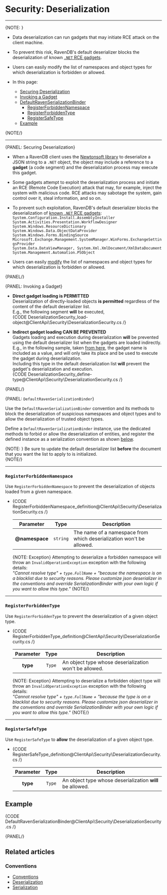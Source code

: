 # Security: Deserialization
---

{NOTE: }

* Data deserialization can run gadgets that may initiate RCE attack 
  on the client machine.  
* To prevent this risk, RavenDB's default deserializer blocks the 
  deserialization of known [`.NET` RCE gadgets](https://cheatsheetseries.owasp.org/cheatsheets/Deserialization_Cheat_Sheet.html#known-net-rce-gadgets).  
* Users can easily modify the list of namespaces and object types 
  for which deserialization is forbidden or allowed.  

* In this page:  
  * [Securing Deserialization](../../client-api/security/deserialization-security#securing-deserialization)  
  * [Invoking a Gadget](../../client-api/security/deserialization-security#invoking-a-gadget)  
  * [DefaultRavenSerializationBinder](../../client-api/security/deserialization-security#defaultravenserializationbinder)  
     * [RegisterForbiddenNamespace](../../client-api/security/deserialization-security#section)  
     * [RegisterForbiddenType](../../client-api/security/deserialization-security#section-1)  
     * [RegisterSafeType](../../client-api/security/deserialization-security#section-2)  
  * [Example](../../client-api/security/deserialization-security#example)  

{NOTE/}

---

{PANEL: Securing Deserialization}

* When a RavenDB client uses the [Newtonsoft library](https://www.newtonsoft.com/json/help/html/SerializingJSON.htm) 
  to deserialize a JSON string to a `.NET` object, the object may include 
  a reference to a **gadget** (a code segment) and the deserialization 
  process may execute this gadget.  
* Some gadgets attempt to exploit the deserialization process and initiate 
  an RCE (Remote Code Execution) attack that may, for example, inject the 
  system with malicious code. RCE attacks may sabotage the system, gain 
  control over it, steal information, and so on.  
* To prevent such exploitation, RavenDB's default deserializer blocks the 
  deserialization of [known `.NET` RCE gadgets](https://cheatsheetseries.owasp.org/cheatsheets/Deserialization_Cheat_Sheet.html#known-net-rce-gadgets):  
    `System.Configuration.Install.AssemblyInstaller`  
    `System.Activities.Presentation.WorkflowDesigner`  
    `System.Windows.ResourceDictionary`  
    `System.Windows.Data.ObjectDataProvider`  
    `System.Windows.Forms.BindingSource`  
    `Microsoft.Exchange.Management.SystemManager.WinForms.ExchangeSettingsProvider`  
    `System.Data.DataViewManager, System.Xml.XmlDocument/XmlDataDocument`  
    `System.Management.Automation.PSObject`  

* Users can easily [modify](../../client-api/security/deserialization-security#defaultravenserializationbinder) 
  the list of namespaces and object types for which deserialization is forbidden 
  or allowed.  

{PANEL/}  

{PANEL: Invoking a Gadget}

* **Direct gadget loading is PERMITTED**  
  Deserialization of directly-loaded objects **is permitted** 
  regardless of the content of the default deserializer list.  
  E.g., the following segment **will** be executed,  
  {CODE DeserializationSecurity_load-object@ClientApi\Security\DeserializationSecurity.cs /}

* **Indirect gadget loading CAN BE PREVENTED**  
  Gadgets loading and execution during deserialization **will** 
  be prevented using the default deserializer list 
  when the gadgets are loaded indirectly.  
  E.g., in the following sample, taken [from here](https://book.hacktricks.xyz/pentesting-web/deserialization/basic-.net-deserialization-objectdataprovider-gadgets-expandedwrapper-and-json.net#abusing-json.net), 
  the gadget name is included as a value, and will only take 
  its place and be used to execute the gadget during deserialization.  
  Including this type in the default deserialization list **will** 
  prevent the gadget's deserialization and execution.  
  {CODE DeserializationSecurity_define-type@ClientApi\Security\DeserializationSecurity.cs /}

{PANEL/}


{PANEL: `DefaultRavenSerializationBinder`}

Use the `DefaultRavenSerializationBinder` convention and its methods to 
block the deserialization of suspicious namespaces and object types and 
to allow the deserialization of trusted object types.  

Define a `DefaultRavenSerializationBinder` instance, use the dedicated 
methods to forbid or allow the deserialization of entities, and register 
the defined instance as a serialization convention as shown 
[below](../../client-api/security/deserialization-security#example).  

{NOTE: }
Be sure to update the default deserializer list **before** the document 
that you want the list to apply to is initialized.  
{NOTE/}

---

### `RegisterForbiddenNamespace`  
Use `RegisterForbiddenNamespace` to prevent the deserialization of objects loaded from a given namespace.

* {CODE RegisterForbiddenNamespace_definition@ClientApi\Security\DeserializationSecurity.cs /}

     | Parameter | Type | Description |
     |:-------------:|:-------------:|-------------|
     | **@namespace** | `string` | The name of a namespace from which deserialization won't be allowed. |

     {NOTE: Exception}
     Attempting to deserialize a forbidden namespace will throw an 
     `InvalidOperationException` exception with the following details:  
     _"Cannot resolve type" + `type.FullName` + "because the namespace is on a blacklist due to 
     security reasons. Please customize json deserializer in the conventions and override SerializationBinder 
     with your own logic if you want to allow this type."_
     {NOTE/}

---

### `RegisterForbiddenType`  
Use `RegisterForbiddenType` to prevent the deserialization of a given object type.

* {CODE RegisterForbiddenType_definition@ClientApi\Security\DeserializationSecurity.cs /}

     | Parameter | Type | Description |
     |:-------------:|:-------------:|-------------|
     | **type** | `Type` | An object type whose deserialization won't be allowed. |

     {NOTE: Exception}
     Attempting to deserialize a forbidden object type will throw an 
     `InvalidOperationException` exception with the following details:  
     _"Cannot resolve type" + `type.FullName` + "because the type is on a blacklist due to 
     security reasons. 
     Please customize json deserializer in the conventions and override SerializationBinder 
     with your own logic if you want to allow this type."_
     {NOTE/}

---

### `RegisterSafeType`  
Use `RegisterSafeType` to **allow** the deserialization of a given object type.

* {CODE RegisterSafeType_definition@ClientApi\Security\DeserializationSecurity.cs /}

     | Parameter | Type | Description |
     |:-------------:|:-------------:|-------------|
     | **type** | `Type` | An object type whose deserialization **will** be allowed. |

## Example

{CODE DefaultRavenSerializationBinder@ClientApi\Security\DeserializationSecurity.cs /}

{PANEL/}

## Related articles

### Conventions
- [Conventions](../../client-api/configuration/conventions)
- [Deserialization](../../client-api/configuration/deserialization)  
- [Serialization](../../client-api/configuration/serialization)  

